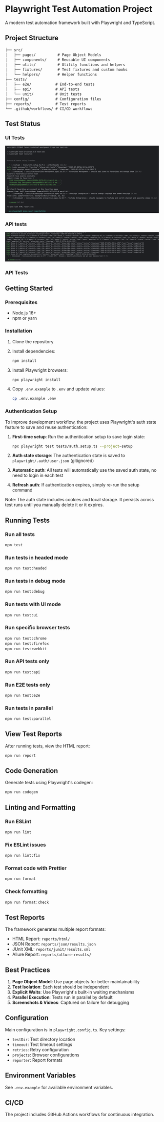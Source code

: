 # Playwright Test Automation Project

A modern test automation framework built with Playwright and TypeScript.

## Project Structure

```
├── src/
│   ├── pages/          # Page Object Models
│   ├── components/     # Reusable UI components
│   ├── utils/          # Utility functions and helpers
│   ├── fixtures/       # Test fixtures and custom hooks
│   └── helpers/        # Helper functions
├── tests/
│   ├── e2e/           # End-to-end tests
│   ├── api/           # API tests
│   └── unit/          # Unit tests
├── config/            # Configuration files
├── reports/           # Test reports
└── .github/workflows/ # CI/CD workflows
```

## Test Status

### UI Tests

![docs/status_e2e.png](docs/status_e2e.png)

### API tests

![docs/status_api.png](docs/status_api.png)

### API Tests

## Getting Started

### Prerequisites

- Node.js 16+ 
- npm or yarn

### Installation

1. Clone the repository
2. Install dependencies:
   ```bash
   npm install
   ```

3. Install Playwright browsers:
   ```bash
   npx playwright install
   ```

4. Copy `.env.example` to `.env` and update values:
   ```bash
   cp .env.example .env
   ```

### Authentication Setup

To improve development workflow, the project uses Playwright's auth state feature to save and reuse authentication:

1. **First-time setup**: Run the authentication setup to save login state:
   ```bash
   npx playwright test tests/auth.setup.ts --project=setup
   ```

2. **Auth state storage**: The authentication state is saved to `playwright/.auth/user.json` (gitignored)

3. **Automatic auth**: All tests will automatically use the saved auth state, no need to login in each test

4. **Refresh auth**: If authentication expires, simply re-run the setup command

Note: The auth state includes cookies and local storage. It persists across test runs until you manually delete it or it expires.

## Running Tests

### Run all tests
```bash
npm test
```

### Run tests in headed mode
```bash
npm run test:headed
```

### Run tests in debug mode
```bash
npm run test:debug
```

### Run tests with UI mode
```bash
npm run test:ui
```

### Run specific browser tests
```bash
npm run test:chrome
npm run test:firefox
npm run test:webkit
```

### Run API tests only
```bash
npm run test:api
```

### Run E2E tests only
```bash
npm run test:e2e
```

### Run tests in parallel
```bash
npm run test:parallel
```

## View Test Reports

After running tests, view the HTML report:
```bash
npm run report
```

## Code Generation

Generate tests using Playwright's codegen:
```bash
npm run codegen
```

## Linting and Formatting

### Run ESLint
```bash
npm run lint
```

### Fix ESLint issues
```bash
npm run lint:fix
```

### Format code with Prettier
```bash
npm run format
```

### Check formatting
```bash
npm run format:check
```

## Test Reports

The framework generates multiple report formats:
- HTML Report: `reports/html/`
- JSON Report: `reports/json/results.json`
- JUnit XML: `reports/junit/results.xml`
- Allure Report: `reports/allure-results/`

## Best Practices

1. **Page Object Model**: Use page objects for better maintainability
2. **Test Isolation**: Each test should be independent
3. **Explicit Waits**: Use Playwright's built-in waiting mechanisms
4. **Parallel Execution**: Tests run in parallel by default
5. **Screenshots & Videos**: Captured on failure for debugging

## Configuration

Main configuration is in `playwright.config.ts`. Key settings:
- `testDir`: Test directory location
- `timeout`: Test timeout settings
- `retries`: Retry configuration
- `projects`: Browser configurations
- `reporter`: Report formats

## Environment Variables

See `.env.example` for available environment variables.

## CI/CD

The project includes GitHub Actions workflows for continuous integration.